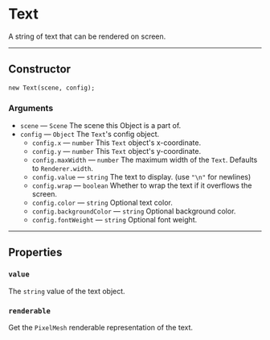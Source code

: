 # Text

A string of text that can be rendered on screen.

---

## Constructor

`new Text(scene, config);`

### Arguments

-   `scene` &mdash; `Scene` The scene this Object is a part of.
-   `config` &mdash; `Object` The `Text`'s config object.
    -   `config.x` &mdash; `number` This `Text` object's x-coordinate.
    -   `config.y` &mdash; `number` This `Text` object's y-coordinate.
    -   `config.maxWidth` &mdash; `number` The maximum width of the `Text`. Defaults to `Renderer.width`.
    -   `config.value` &mdash; `string` The text to display. (use `"\n"` for newlines)
    -   `config.wrap` &mdash; `boolean` Whether to wrap the text if it overflows the screen.
    -   `config.color` &mdash; `string` Optional text color.
    -   `config.backgroundColor` &mdash; `string` Optional background color.
    -   `config.fontWeight` &mdash; `string` Optional font weight.

---

## Properties

### `value`

The `string` value of the text object.

### `renderable`

Get the `PixelMesh` renderable representation of the text.
